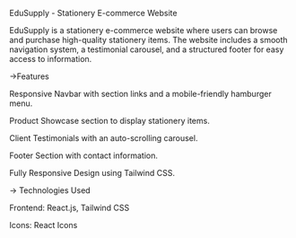 EduSupply - Stationery E-commerce Website

EduSupply is a stationery e-commerce website where users can browse and purchase high-quality stationery items. The website includes a smooth navigation system, a testimonial carousel, and a structured footer for easy access to information.

 ->Features

Responsive Navbar with section links and a mobile-friendly hamburger menu.

Product Showcase section to display stationery items.

Client Testimonials with an auto-scrolling carousel.

Footer Section with contact information.

Fully Responsive Design using Tailwind CSS.

-> Technologies Used

Frontend: React.js, Tailwind CSS

Icons: React Icons
